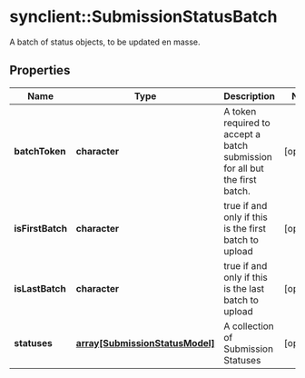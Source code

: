 # synclient::SubmissionStatusBatch

A batch of status objects, to be updated en masse.
## Properties
Name | Type | Description | Notes
------------ | ------------- | ------------- | -------------
**batchToken** | **character** | A token required to accept a batch submission for all but the first batch. | [optional] 
**isFirstBatch** | **character** | true if and only if this is the first batch to upload | [optional] 
**isLastBatch** | **character** | true if and only if this is the last batch to upload | [optional] 
**statuses** | [**array[SubmissionStatusModel]**](SubmissionStatus_model.md) | A collection of Submission Statuses | [optional] 


